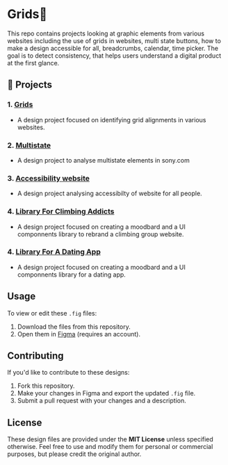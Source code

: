 # Grids🚀

This repo contains projects looking at graphic elements from various websites including the use of grids in websites, multi state buttons, how to make a design accessible for all, breadcrumbs, calendar, time picker. The goal is to detect consistency, that helps users understand a digital product at the first glance.

## 🌟 Projects

### 1. [**Grids**](https://github.com/nyunja/ui-rules/blob/main/Paul_John_Grids_01182025_V1.fig)
   - A design project focused on identifying grid alignments in various websites.

### 2. [**Multistate**](https://github.com/nyunja/ui-rules/blob/main/Paul_John_MultiState_01182025_V1.fig)
   - A design project to analyse multistate elements in sony.com

### 3. [**Accessibility website**](https://github.com/nyunja/ui-rules/blob/main/Paul_John_AccessibiltyWebsite_01182025_V1.fig)
   - A design project analysing accessibilty of website for all people.

### 4. [**Library For Climbing Addicts**](https://github.com/nyunja/atomic-design/blob/main/LibraryForClimbingAddicts_Paul_John.zip)
   - A design project focused on creating a moodbard and a UI componnents library to rebrand a climbing group website.

### 4. [**Library For A Dating App**](https://github.com/nyunja/atomic-design/blob/main/LibraryForDatingApp_Paul_John.zip)
   - A design project focused on creating a moodbard and a UI componnents library for a dating app.

## Usage

To view or edit these `.fig` files:

1. Download the files from this repository.
2. Open them in [Figma](https://www.figma.com/) (requires an account).

## Contributing

If you'd like to contribute to these designs:

1. Fork this repository.
2. Make your changes in Figma and export the updated `.fig` file.
3. Submit a pull request with your changes and a description.

## License

These design files are provided under the **MIT License** unless specified otherwise. Feel free to use and modify them for personal or commercial purposes, but please credit the original author.